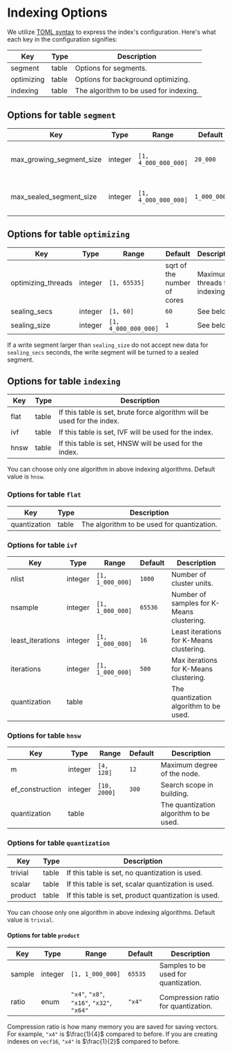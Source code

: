 # Indexing Options

We utilize [TOML syntax](https://toml.io/en/v1.0.0) to express the index's configuration. Here's what each key in the configuration signifies:

| Key        | Type  | Description                            |
| ---------- | ----- | -------------------------------------- |
| segment    | table | Options for segments.                  |
| optimizing | table | Options for background optimizing.     |
| indexing   | table | The algorithm to be used for indexing. |

## Options for table `segment`

| Key                      | Type    | Range                | Default     | Description                           |
| ------------------------ | ------- | -------------------- | ----------- | ------------------------------------- |
| max_growing_segment_size | integer | `[1, 4_000_000_000]` | `20_000`    | Maximum size of unindexed vectors.    |
| max_sealed_segment_size  | integer | `[1, 4_000_000_000]` | `1_000_000` | Maximum size of vectors for indexing. |

## Options for table `optimizing`

| Key                | Type    | Range                | Default                     | Description                   |
| ------------------ | ------- | -------------------- | --------------------------- | ----------------------------- |
| optimizing_threads | integer | `[1, 65535]`         | sqrt of the number of cores | Maximum threads for indexing. |
| sealing_secs       | integer | `[1, 60]`            | `60`                        | See below.                    |
| sealing_size       | integer | `[1, 4_000_000_000]` | `1`                         | See below.                    |          |

If a write segment larger than `sealing_size` do not accept new data for `sealing_secs` seconds, the write segment will be turned to a sealed segment.

## Options for table `indexing`

| Key  | Type  | Description                                                             |
| ---- | ----- | ----------------------------------------------------------------------- |
| flat | table | If this table is set, brute force algorithm will be used for the index. |
| ivf  | table | If this table is set, IVF will be used for the index.                   |
| hnsw | table | If this table is set, HNSW will be used for the index.                  |

You can choose only one algorithm in above indexing algorithms. Default value is `hnsw`.

### Options for table `flat`

| Key          | Type  | Description                                |
| ------------ | ----- | ------------------------------------------ |
| quantization | table | The algorithm to be used for quantization. |

### Options for table `ivf`

| Key              | Type    | Range            | Default | Description                               |
| ---------------- | ------- | ---------------- | ------- | ----------------------------------------- |
| nlist            | integer | `[1, 1_000_000]` | `1000`  | Number of cluster units.                  |
| nsample          | integer | `[1, 1_000_000]` | `65536` | Number of samples for K-Means clustering. |
| least_iterations | integer | `[1, 1_000_000]` | `16`    | Least iterations for K-Means clustering.  |
| iterations       | integer | `[1, 1_000_000]` | `500`   | Max iterations for K-Means clustering.    |
| quantization     | table   |                  |         | The quantization algorithm to be used.    |

### Options for table `hnsw`

| Key             | Type    | Range        | Default | Description                            |
| --------------- | ------- | ------------ | ------- | -------------------------------------- |
| m               | integer | `[4, 128]`   | `12`    | Maximum degree of the node.            |
| ef_construction | integer | `[10, 2000]` | `300`   | Search scope in building.              |
| quantization    | table   |              |         | The quantization algorithm to be used. |

### Options for table `quantization`

| Key     | Type  | Description                                         |
| ------- | ----- | --------------------------------------------------- |
| trivial | table | If this table is set, no quantization is used.      |
| scalar  | table | If this table is set, scalar quantization is used.  |
| product | table | If this table is set, product quantization is used. |

You can choose only one algorithm in above indexing algorithms. Default value is `trivial`.

#### Options for table `product`

|  Key    | Type    | Range                                     | Default | Description                          |
| ------ | ------- | ----------------------------------------- | ------- | ------------------------------------ |
| sample | integer | `[1, 1_000_000]`                          | `65535` | Samples to be used for quantization. |
| ratio  | enum    | `"x4"`, `"x8"`, `"x16"`, `"x32"`, `"x64"` | `"x4"`  | Compression ratio for quantization.  |

Compression ratio is how many memory you are saved for saving vectors. For example, `"x4"` is $\frac{1}{4}$ compared to before. If you are creating indexes on `vecf16`, `"x4"` is $\frac{1}{2}$ compared to before.
